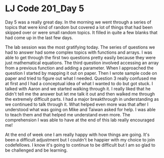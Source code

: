 # LJ Code 201_Day 5

Day 5 was a really great day. In the morning we went through a series of topics that were kind of random but covered a lot of things that had been skipped over or were small random topics. It filled in quite a few blanks that had come up in the last few days.

The lab session was the most gratifying today. The series of questions we had to answer had some complex topics with functions and arrays. I was able to get through the first two questions pretty easily because they were just mathematical equations. The third question involved accessing an array from a previous function and adding a parameter. When I approached the question I started by mapping it out on paper. Then I wrote sample code on paper and tried to figure out what I needed. Question 3 really confused me at first and I had a conceptual idea of what I wanted to do but got stuck. I talked with Aaron and we started walking through it. I really liked that he didn't tell me the answer but let me talk it out and then walked me through the extremely difficult parts. I had a major breakthrough in understanding as we continued to talk through it. What helped even more was that after I understood what was going on Mike and Taiwan asked for help. I was able to teach them and that helped me understand even more. The comprehension I was able to have at the end of this lab really encouraged me!

At the end of week one I am really happy with how things are going. It's been a difficult adjustment but I couldn't be happier with my choice to join codefellows. I know it's going to continue to be difficult but I am so glad to be challenged and be learning. 
